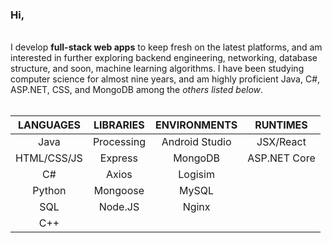 ### Hi,
<br>
I develop <b>full-stack web apps</b> to keep fresh on the latest platforms, and am interested in further exploring backend engineering, 
networking, database structure, and soon, machine learning algorithms. I have been studying computer science for almost nine years, and am highly proficient Java, C#, ASP.NET, CSS, and MongoDB among the <i>others listed below</i>.
<br><br>

|  LANGUAGES |  LIBRARIES |  ENVIRONMENTS  | RUNTIMES     |
|:----------:|:----------:|:--------------:|:--------------:|
|    Java    | Processing | Android Studio | JSX/React    |
| HTML/CSS/JS|   Express  |     MongoDB    | ASP.NET Core |
|     C#     |    Axios   |     Logisim    |              |
|   Python   |  Mongoose  |      MySQL     |              |
|     SQL    |   Node.JS  |      Nginx     |              |
|     C++    |            |                |              |

